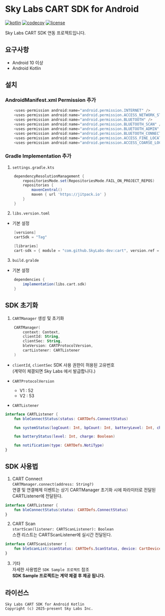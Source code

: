 # Sky Labs CART SDK for Android

[![kotlin](https://img.shields.io/badge/kotlin-2.1.0-blue.svg)]() [![codecov](https://codecov.io/gh/chibatching/Kotpref/branch/master/graph/badge.svg)](https://codecov.io/gh/chibatching/Kotpref) [![license](https://img.shields.io/github/license/chibatching/Kotpref.svg?maxAge=2592000)]()

Sky Labs CART SDK 연동 프로젝트입니다. 



## 요구사항

- Android 10 이상
- Android Kotlin



## 설치

### AndroidManifest.xml Permission 추가
```groovy
    <uses-permission android:name="android.permission.INTERNET" />
    <uses-permission android:name="android.permission.ACCESS_NETWORK_STATE" />
    <uses-permission android:name="android.permission.BLUETOOTH" />
    <uses-permission android:name="android.permission.BLUETOOTH_SCAN" />
    <uses-permission android:name="android.permission.BLUETOOTH_ADMIN" />
    <uses-permission android:name="android.permission.BLUETOOTH_CONNECT" />
    <uses-permission android:name="android.permission.ACCESS_FINE_LOCATION" />
    <uses-permission android:name="android.permission.ACCESS_COARSE_LOCATION" />
```

### Gradle Implementation 추가

1. `settings.gradle.kts` 
```groovy
    dependencyResolutionManagement {
        repositoriesMode.set(RepositoriesMode.FAIL_ON_PROJECT_REPOS)
        repositories {
            mavenCentral()
            maven { url 'https://jitpack.io' }
        }
    }
```


2. `libs.version.toml`
- 기본 설정
```groovy
    [versions]
    cartSdk = "Tag"
    
    [libraries]
    cart-sdk = { module = "com.github.SkyLabs-dev:cart", version.ref = "cartSdk" }
```

3. `build.gralde`
- 기본 설정  
```groovy
    dependencies { 
        implementation(libs.cart.sdk)
    }
```


## SDK 초기화

1. `CARTManager` 생성 및 초기화
```kotlin
    CARTManager(
        context: Context,
        clientId: String,
        clientSec: String,
        bleVersion: CARTProtocolVersion,
        cartListener: CARTListener
    )
```


- `clientId`, `clientSec`
   SDK 사용 권한이 허용된 고유번호  
   (계약이 체결되면 Sky Labs 에서 발급합니다.)


- `CARTProtocolVersion`
    - V1 : 52
    - V2 : 53


- `CARTListener`
```kotlin
interface CARTListener {
    fun bleConnectStatus(status: CARTDefs.ConnectStatus)

    fun systemStatus(logCount: Int, bpCount: Int, batteryLevel: Int, charge: Boolean)

    fun batteryStatus(level: Int, charge: Boolean)

    fun notification(type: CARTDefs.NotiType)
}
```

## SDK 사용법

1. CART Connect  
  `CARTManager.connect(address: String?)`  
  연결 및 연결해제 이벤트는 상기 CARTManager 초기화 시에 파라미터로 전달된 CARTListener에 전달된다.  
```kotlin
interface CARTListener {
    fun bleConnectStatus(status: CARTDefs.ConnectStatus)
}
```


2. CART Scan  
  `startScan(listener: CARTScanListener): Boolean`  
  스캔 리스트는 CARTScanListener에 실시간 전달된다.  
```kotlin
interface CARTScanListener {
    fun bleScanList(scanStatus: CARTDefs.ScanStatus, device: CartDevice? = null)
}
```


3. 기타  
  자세한 사용법은 `SDK Sample 프로젝트` 참조  
  **SDK Sample 프로젝트는 계약 체결 후 제공 됩니다.**



## 라이선스

```
Sky Labs CART SDK for Android Kotlin
Copyright (c) 2025-present Sky Labs Inc.
```
